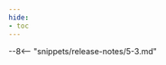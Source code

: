 ```yaml
---
hide:
- toc
---
```


<!-- SPDX-License-Identifier: CC-BY-4.0 -->
<!-- Copyright Contributors to the Egeria project. -->


--8<-- "snippets/release-notes/5-3.md"
